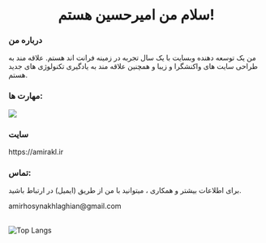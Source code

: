 <h1 align='center'>سلام من امیرحسین هستم!</h1>

<h3>درباره من</h3>


<p>من یک توسعه دهنده وبسایت با یک سال تجربه در زمینه فرانت اند هستم. علاقه مند به طراحی سایت های واکنشگرا و زیبا و همچنین علاقه مند به یادگیری تکنولوژی های جدید هستم.</p>

<h3>مهارت ها:</h3>

<img src='https://skillicons.dev/icons?i=html,css,tailwind,js,react&perline=3'/>

<div>
  <h3>سایت</h3>
https://amirakl.ir
</div>

<div>
  <h3>تماس:</h3>
  <p>برای اطلاعات بیشتر و همکاری ، میتوانید با من از طریق (ایمیل) در ارتباط باشید.</p>
   amirhosynakhlaghian@gmail.com
  
</div>
<br/>
<div>
<!--   <img src='https://github-readme-stats.vercel.app/api?username=AMIR-AKL&show=reviews&show_icons=true&theme=highcontrast'/> -->

![Top Langs](https://github-readme-stats.vercel.app/api/top-langs/?username=AMIR-AKL&layout=donut&theme=tokyonight)
</div>


